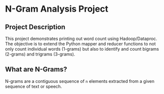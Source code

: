 # N-Gram Analysis Project

## Project Description
This project demonstrates printing out word count using Hadoop/Dataproc. The objective is to extend the Python mapper and reducer functions to not only count individual words (1-grams) but also to identify and count bigrams (2-grams) and trigrams (3-grams).

## What are N-Grams?
N-grams are a contiguous sequence of `n` elements extracted from a given sequence of text or speech. 

